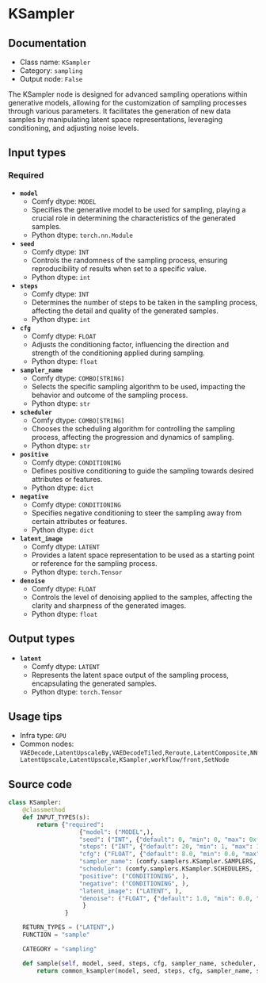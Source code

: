 # KSampler
## Documentation
- Class name: `KSampler`
- Category: `sampling`
- Output node: `False`

The KSampler node is designed for advanced sampling operations within generative models, allowing for the customization of sampling processes through various parameters. It facilitates the generation of new data samples by manipulating latent space representations, leveraging conditioning, and adjusting noise levels.
## Input types
### Required
- **`model`**
    - Comfy dtype: `MODEL`
    - Specifies the generative model to be used for sampling, playing a crucial role in determining the characteristics of the generated samples.
    - Python dtype: `torch.nn.Module`
- **`seed`**
    - Comfy dtype: `INT`
    - Controls the randomness of the sampling process, ensuring reproducibility of results when set to a specific value.
    - Python dtype: `int`
- **`steps`**
    - Comfy dtype: `INT`
    - Determines the number of steps to be taken in the sampling process, affecting the detail and quality of the generated samples.
    - Python dtype: `int`
- **`cfg`**
    - Comfy dtype: `FLOAT`
    - Adjusts the conditioning factor, influencing the direction and strength of the conditioning applied during sampling.
    - Python dtype: `float`
- **`sampler_name`**
    - Comfy dtype: `COMBO[STRING]`
    - Selects the specific sampling algorithm to be used, impacting the behavior and outcome of the sampling process.
    - Python dtype: `str`
- **`scheduler`**
    - Comfy dtype: `COMBO[STRING]`
    - Chooses the scheduling algorithm for controlling the sampling process, affecting the progression and dynamics of sampling.
    - Python dtype: `str`
- **`positive`**
    - Comfy dtype: `CONDITIONING`
    - Defines positive conditioning to guide the sampling towards desired attributes or features.
    - Python dtype: `dict`
- **`negative`**
    - Comfy dtype: `CONDITIONING`
    - Specifies negative conditioning to steer the sampling away from certain attributes or features.
    - Python dtype: `dict`
- **`latent_image`**
    - Comfy dtype: `LATENT`
    - Provides a latent space representation to be used as a starting point or reference for the sampling process.
    - Python dtype: `torch.Tensor`
- **`denoise`**
    - Comfy dtype: `FLOAT`
    - Controls the level of denoising applied to the samples, affecting the clarity and sharpness of the generated images.
    - Python dtype: `float`
## Output types
- **`latent`**
    - Comfy dtype: `LATENT`
    - Represents the latent space output of the sampling process, encapsulating the generated samples.
    - Python dtype: `torch.Tensor`
## Usage tips
- Infra type: `GPU`
- Common nodes: `VAEDecode,LatentUpscaleBy,VAEDecodeTiled,Reroute,LatentComposite,NNLatentUpscale,LatentUpscale,KSampler,workflow/front,SetNode`


## Source code
```python
class KSampler:
    @classmethod
    def INPUT_TYPES(s):
        return {"required":
                    {"model": ("MODEL",),
                    "seed": ("INT", {"default": 0, "min": 0, "max": 0xffffffffffffffff}),
                    "steps": ("INT", {"default": 20, "min": 1, "max": 10000}),
                    "cfg": ("FLOAT", {"default": 8.0, "min": 0.0, "max": 100.0, "step":0.1, "round": 0.01}),
                    "sampler_name": (comfy.samplers.KSampler.SAMPLERS, ),
                    "scheduler": (comfy.samplers.KSampler.SCHEDULERS, ),
                    "positive": ("CONDITIONING", ),
                    "negative": ("CONDITIONING", ),
                    "latent_image": ("LATENT", ),
                    "denoise": ("FLOAT", {"default": 1.0, "min": 0.0, "max": 1.0, "step": 0.01}),
                     }
                }

    RETURN_TYPES = ("LATENT",)
    FUNCTION = "sample"

    CATEGORY = "sampling"

    def sample(self, model, seed, steps, cfg, sampler_name, scheduler, positive, negative, latent_image, denoise=1.0):
        return common_ksampler(model, seed, steps, cfg, sampler_name, scheduler, positive, negative, latent_image, denoise=denoise)

```
